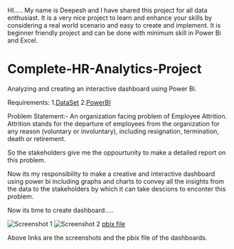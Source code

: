 HI.....
My name is Deepesh and I have shared this project for all data enthusiast. It is a very nice project to learn and enhance your skills by considering a real world scenario and easy to create and implement. It is beginner friendly project and can be done with  minimum skill in Power Bi and Excel.

# Complete-HR-Analytics-Project
Analyzing and creating an interactive dashboard using Power Bi.


Requirements:
      1.[DataSet](https://docs.google.com/spreadsheets/d/1WIi-lK9aQyVnzxx_tJyMSDhrjCLcouso/edit?usp=share_link&ouid=110451755104970660680&rtpof=true&sd=true)
      2.[PowerBI](https://powerbi.microsoft.com/en-us/downloads/)
 
Problem Statement:- An organization facing problem of Employee Attrition. Attrition stands for the departure of employees from the organization for any reason (voluntary or involuntary), including resignation, termination, death or retirement.

So the stakeholders give me the oppourtunity to make a detailed report on this problem.

Now its my responsibility to make a creative and interactive dashboard using power bi including graphs and charts to convey all the insights from the data to the stakeholders by which it can take descions to enconter this problem.

Now its time to create dashboard.....

![Screenshot 1](https://user-images.githubusercontent.com/76846273/226194735-82f0ea01-496d-42ed-b2b6-6396468c3a37.png)
![Screenshot 2](https://user-images.githubusercontent.com/76846273/226194746-8967c619-ad80-4880-9ce0-2fd08eed20c6.png)
[pbix file](https://drive.google.com/file/d/1bILSUOaEz4msnA9tTplthqprTPyc41Yx/view?usp=share_link)

Above links are the screenshots and the pbix file of the dashboards.
  
